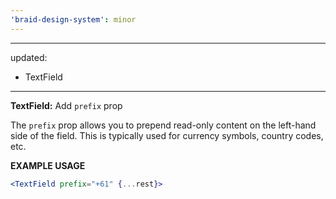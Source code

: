 ```yaml
---
'braid-design-system': minor
---
```


---
updated:
  - TextField
---

**TextField:** Add `prefix` prop

The `prefix` prop allows you to prepend read-only content on the left-hand side of the field. This is typically used for currency symbols, country codes, etc.

**EXAMPLE USAGE**

```jsx
<TextField prefix="+61" {...rest}>
```
